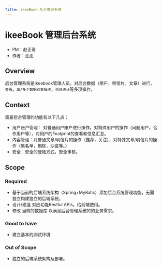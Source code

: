 ```yaml
---
Title: ikeeBook 后台管理系统
---
```


# ikeeBook 管理后台系统
- PM：赵正奇
- 作者：走走

## Overview
后台管理系统是ikeebook管理人员，对后台数据（用户，明信片，文章）进行，`查看`，`单/多个数据对象操作`，`信息统计`等多项操作。

## Context
需要后台管理的功能有以下几点：
- 用户账户管理： 对普通用户账户进行操作，对特殊用户的操作（问题用户，合作用户等），对用户的Footprint的查看和信息汇总。
- 内容管理：对普通文章/明信片的操作（推荐，关注），对特殊文章/明信片的操作（黑名单，删除，沙盒等。）
- 安全：安全的登陆方式，安全审核。

## Scope
### Required
* 基于当前的后端系统架构（Spring+MyBatis）添加后台系统管理功能，无需独立构建独立的后端系统。
* 设计/建造 对应功能Restful APIs，给前端使用。
* 修改 当前的数据库 以满足后台管理系统的的业务需求。
### Good to have
* 建立基本的测试环境
### Out of Scope
* 独立的后端系统架构及部署。